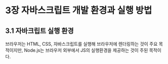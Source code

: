 # 3장 자바스크립트 개발 환경과 실행 방법

## 3.1 자바크립트 실행 환경

브라우저는 HTML, CSS, 자바스크립트를 실행해 브라우저에 렌더링하는 것이 주요 목적이지만, Node.js는 브라우저 외부에서 JS의 실행환경을 제공하는 것이 주된 목적이다.
